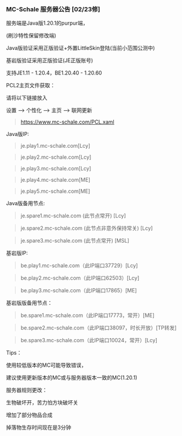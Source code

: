 ### MC-Schale 服务器公告 [02/23修]

服务端是Java版1.20.1的purpur端，

(刷沙特性保留修改端)

Java版验证采用正版验证+外置LittleSkin登陆(当前小范围公测中)

基岩版验证采用正版验证(JE正版账号)

支持JE1.11 - 1.20.4，BE1.20.40 - 1.20.60

PCL2主页文件获取：

请将以下链接放入

设置 --> 个性化 --> 主页 --> 联网更新

>https://www.mc-schale.com/PCL.xaml

Java版IP:

>je.play1.mc-schale.com[Lcy]

>je.play2.mc-schale.com[Lcy]

>je.play3.mc-schale.com[Lcy]

>je.play4.mc-schale.com[ME]

>je.play5.mc-schale.com[ME]

Java版备用节点:

>je.spare1.mc-schale.com (此节点常开) [Lcy]

>je.spare2.mc-schale.com (此节点非意外保持常关) [Lcy]

>je.spare3.mc-schale.com (此节点常开) [MSL]

基岩版IP:

>be.play1.mc-schale.com（此IP端口37729）[Lcy]

>be.play2.mc-schale.com（此IP端口62503）[Lcy]

>be.play3.mc-schale.com（此IP端口17865）[ME]

基岩版版备用节点：

>be.spare1.mc-schale.com（此IP端口17773，常开）[ME]

>be.spare2.mc-schale.com（此IP端口38097，时长开放）[TP转发]

>be.spare3.mc-schale.com（此IP端口10024，常开）[Lcy]

Tips：

使用较低版本的MC可能导致错误，

建议使用更新版本的MC或与服务器版本一致的MC(1.20.1)

服务器规则更改：

生物破坏开，苦力怕方块破坏关

增加了部分物品合成

掉落物生存时间现在是3分钟